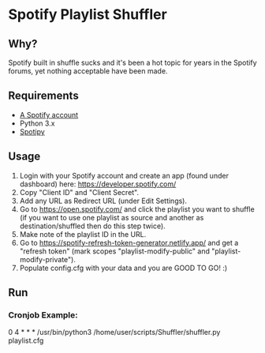 # Spotify Playlist Shuffler

## Why?

Spotify built in shuffle sucks and it's been a hot topic for years in the Spotify forums, yet nothing acceptable have been made.

## Requirements

 - [A Spotify account](https://spotify.com/)
 - Python 3.x
 - [Spotipy](https://github.com/plamere/spotipy)

## Usage

1. Login with your Spotify account and create an app (found under dashboard) here: https://developer.spotify.com/
2. Copy "Client ID" and "Client Secret".
3. Add any URL as Redirect URL (under Edit Settings).
4. Go to https://open.spotify.com/ and click the playlist you want to shuffle (if you want to use one playlist as source and another as destination/shuffled then do this step twice).
5. Make note of the playlist ID in the URL.
6. Go to https://spotify-refresh-token-generator.netlify.app/ and get a "refresh token" (mark scopes "playlist-modify-public" and "playlist-modify-private").
7. Populate config.cfg with your data and you are GOOD TO GO! :)

## Run
### Cronjob Example:
0 4 * * * /usr/bin/python3 /home/user/scripts/Shuffler/shuffler.py playlist.cfg
